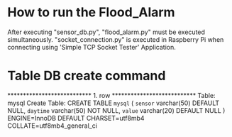 # How to run the Flood_Alarm 

After executing "sensor_db.py", "flood_alarm.py" must be executed simultaneously. 
"socket_connection.py" is executed in Raspberry Pi when connecting using 'Simple TCP Socket Tester' Application.

# Table DB create command
*************************** 1. row ***************************
Table: mysql
Create Table: CREATE TABLE `mysql` (
  `sensor` varchar(50) DEFAULT NULL,
  `daytime` varchar(50) NOT NULL,
  `value` varchar(20) DEFAULT NULL
) ENGINE=InnoDB DEFAULT CHARSET=utf8mb4 COLLATE=utf8mb4_general_ci
